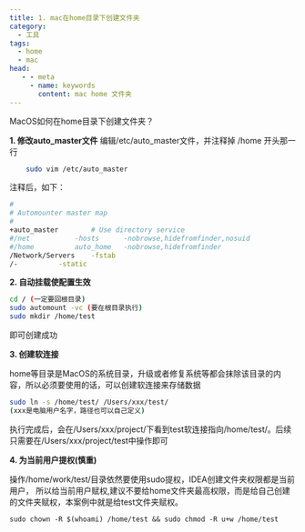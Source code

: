 ```yaml
---
title: 1. mac在home目录下创建文件夹
category:
  - 工具
tags:
  - home
  - mac
head:
   - - meta
     - name: keywords
       content: mac home 文件夹
---
```

MacOS如何在home目录下创建文件夹？
<!-- more -->

**1. 修改auto_master文件**
编辑/etc/auto_master文件，并注释掉 /home 开头那一行

```bash
    sudo vim /etc/auto_master   
```
注释后，如下：
```bash
#
# Automounter master map
#
+auto_master		# Use directory service
#/net			-hosts		-nobrowse,hidefromfinder,nosuid
#/home			auto_home	-nobrowse,hidefromfinder
/Network/Servers	-fstab
/-			-static

```

**2. 自动挂载使配置生效**

```bash
cd / (一定要回根目录)
sudo automount -vc (要在根目录执行)
sudo mkdir /home/test 
```
即可创建成功

**3. 创建软连接** 

home等目录是MacOS的系统目录，升级或者修复系统等都会抹除该目录的内容，所以必须要使用的话，可以创建软连接来存储数据
```bash
sudo ln -s /home/test/ /Users/xxx/test/ 
(xxx是电脑用户名字，路径也可以自己定义)
```
执行完成后，会在/Users/xxx/project/下看到test软连接指向/home/test/。后续只需要在/Users/xxx/project/test中操作即可

**4. 为当前用户提权(慎重)**

操作/home/work/test/目录依然要使用sudo提权，IDEA创建文件夹权限都是当前用户，
所以给当前用户赋权,建议不要给home文件夹最高权限，而是给自己创建的文件夹赋权，本案例中就是给test文件夹赋权。
```
sudo chown -R $(whoami) /home/test && sudo chmod -R u+w /home/test
```